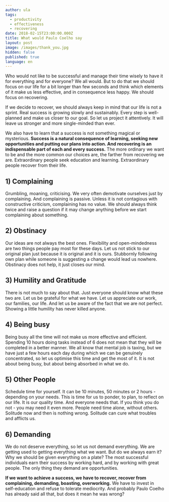 ```yaml
---
author: ula
tags:
  - productivity
  - effectiveness
  - recovering
date: 2018-02-15T23:00:00.000Z
title: What would Paulo Coelho say
layout: post
image: /images/thank_you.jpg
hidden: false
published: true
language: en
---
```

Who would not like to be successful and manage their time wisely to have it for everything and for everyone? We all would. But to do that we should focus on our life for a bit longer than few seconds and think which elements of it make us less effective, and in consequence less happy. We should focus on recovering.

If we decide to recover, we should always keep in mind that our life is not a sprint. Real success is growing slowly and sustainably. Every step is well-planned and make us closer to our goal. So let us project it attentively. It will leave us stronger and more single-minded than ever. 

We also have to learn that a success is not something magical or mysterious. **Success is a natural consequence of learning, seeking new opportunities and putting our plans into action. And recovering is an indispensable part of each and every success.** The more ordinary we want to be and the more common our choices are, the farther from recovering we are. Extraordinary people seek education and learning. Extraordinary people recover from their life. 

## **1) Complaining** 

Grumbling, moaning, criticising. We very often demotivate ourselves just by complaining. And complaining is passive. Unless it is not contagious with constructive criticism, complaining has no value. We should always think twice and raise a question if it may change anything before we start complaining about something. 

## **2) Obstinacy** 

Our ideas are not always the best ones. Flexibility and open-mindedness are two things people pay most for these days. Let us not stick to our original plan just because it is original and it is ours. Stubbornly following own plan while someone is suggesting a change would lead us nowhere. Obstinacy does not help, it just closes our mind. 

## **3) Humility and Gratitude** 

There is not much to say about that. Just everyone should know what these two are. Let us be grateful for what we have. Let us appreciate our work, our families, our life. And let us be aware of the fact that we are not perfect. Showing a little humility has never killed anyone. 

## **4) Being busy**

Being busy all the time will not make us more effective and efficient. Spending 10 hours doing tasks instead of 6 does not mean that they will be completed in a better manner. We all know that mental job is taxing, but we have just a few hours each day during which we can be genuinely concentrated, so let us optimise this time and get the most of it. It is not about being busy, but about being absorbed in what we do. 

## **5) Other People** 

Schedule time for yourself. It can be 10 minutes, 50 minutes or 2 hours - depending on your needs.  This is time for us to ponder, to plan, to reflect on our life. It is our quality time. And everyone needs that. If you think you do not - you may need it even more. People need time alone, without others. Solitude now and then is nothing wrong. Solitude can cure what troubles and afflicts us. 

## **6) Demanding** 

We do not deserve everything, so let us not demand everything. We are getting used to getting  everything what we want. But do we always earn it? Why we should be given everything on a plate? The most successful individuals earn their success by working hard, and by working with great people. The only thing they demand are opportunities. 

**If we want to achieve a success, we have to recover, recover from complaining, demanding, boasting, overworking.** We have to invest in self-education and refuse to tolerate mediocrity. And probably Paulo Coelho has already said all that, but does it mean he was wrong?
